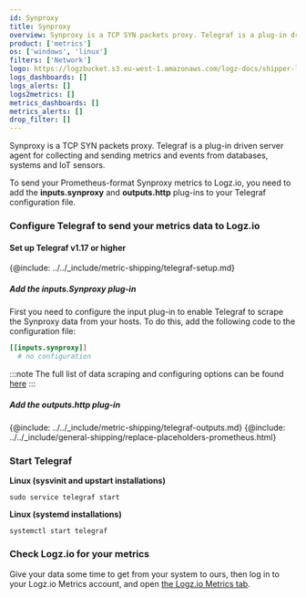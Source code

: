 ```yaml
---
id: Synproxy
title: Synproxy
overview: Synproxy is a TCP SYN packets proxy. Telegraf is a plug-in driven server agent for collecting and sending metrics and events from databases, systems and IoT sensors.
product: ['metrics']
os: ['windows', 'linux']
filters: ['Network']
logo: https://logzbucket.s3.eu-west-1.amazonaws.com/logz-docs/shipper-logos/linux.svg
logs_dashboards: []
logs_alerts: []
logs2metrics: []
metrics_dashboards: []
metrics_alerts: []
drop_filter: []
---
```



Synproxy is a TCP SYN packets proxy. Telegraf is a plug-in driven server agent for collecting and sending metrics and events from databases, systems and IoT sensors.

To send your Prometheus-format Synproxy metrics to Logz.io, you need to add the **inputs.synproxy** and **outputs.http** plug-ins to your Telegraf configuration file.

### Configure Telegraf to send your metrics data to Logz.io

 

#### Set up Telegraf v1.17 or higher

{@include: ../../_include/metric-shipping/telegraf-setup.md}


##### Add the inputs.Synproxy plug-in

First you need to configure the input plug-in to enable Telegraf to scrape the Synproxy data from your hosts. To do this, add the following code to the configuration file:

``` ini
[[inputs.synproxy]]
  # no configuration
```

:::note
The full list of data scraping and configuring options can be found [here](https://github.com/influxdata/telegraf/blob/release-1.18/plugins/inputs/synproxy/README.md)
:::
 

##### Add the outputs.http plug-in
  
{@include: ../../_include/metric-shipping/telegraf-outputs.md}
{@include: ../../_include/general-shipping/replace-placeholders-prometheus.html}

### Start Telegraf  
  
**Linux (sysvinit and upstart installations)**

```shell
sudo service telegraf start
```

**Linux (systemd installations)**

```shell
systemctl start telegraf
```  
  
### Check Logz.io for your metrics

Give your data some time to get from your system to ours, then log in to your Logz.io Metrics account, and open [the Logz.io Metrics tab](https://app.logz.io/#/dashboard/metrics/).


 
